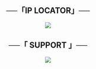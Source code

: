 <h2 align="center">
    ──「IP LOCATOR」──
  </h2>
  <p align="center">
  <img src="https://telegra.ph/file/609ef7672da67a27b0456.jpg">
</p>

<h2 align="center">
    ──「 SUPPORT 」──
</h2> 

<p align="center">
  <img src="https://telegra.ph/file/cba6284406789882d1b5d.jpg">
</p>
